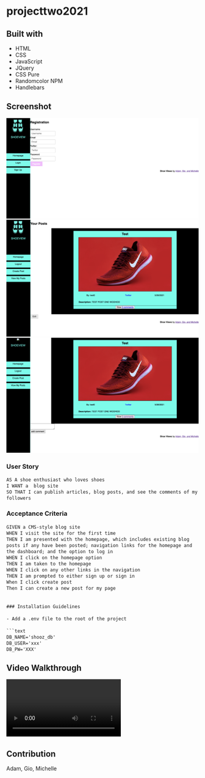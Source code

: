 # projecttwo2021

   

## Built with 
* HTML
* CSS
* JavaScript
* JQuery
* CSS Pure
* Randomcolor NPM
* Handlebars

## Screenshot

![screenshot of Signup](https://github.com/MichelleHirano/shoes-projecttwo2021/blob/a01d98fa341b2f4459b9678d4a5f9c61382952c7/examples/signin.png)
![screenshot of Posts](https://github.com/MichelleHirano/shoes-projecttwo2021/blob/a01d98fa341b2f4459b9678d4a5f9c61382952c7/examples/post.png)
![screenshot of Comments](https://github.com/MichelleHirano/shoes-projecttwo2021/blob/a01d98fa341b2f4459b9678d4a5f9c61382952c7/examples/add-comment.png)



### User Story

```
AS A shoe enthusiast who loves shoes
I WANT a  blog site
SO THAT I can publish articles, blog posts, and see the comments of my followers
```

### Acceptance Criteria

```
GIVEN a CMS-style blog site
WHEN I visit the site for the first time
THEN I am presented with the homepage, which includes existing blog posts if any have been posted; navigation links for the homepage and the dashboard; and the option to log in
WHEN I click on the homepage option
THEN I am taken to the homepage
WHEN I click on any other links in the navigation
THEN I am prompted to either sign up or sign in
When I click create post
Then I can create a new post for my page


### Installation Guidelines

- Add a .env file to the root of the project

```text
DB_NAME='shooz_db'
DB_USER='xxx'
DB_PW='XXX'
```

## Video Walkthrough

![video](https://github.com/MichelleHirano/shoes-projecttwo2021/blob/a01d98fa341b2f4459b9678d4a5f9c61382952c7/examples/Project2.mp4)

## Contribution
Adam, Gio, Michelle 
